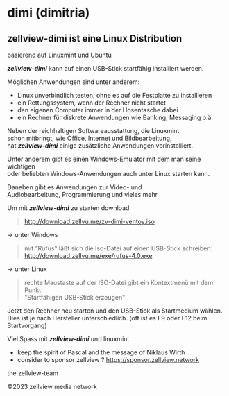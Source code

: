 # dimi (dimitria)

## zellview-dimi ist eine Linux Distribution  
basierend auf Linuxmint und Ubuntu  
  
***zellview-dimi***  kann auf einen USB-Stick startfähig installiert werden.  
  
Möglichen Anwendungen sind unter anderem:  
- Linux unverbindlich testen, ohne es auf die Festplatte zu installieren  
- ein Rettungssystem, wenn der Rechner nicht startet  
- den eigenen Computer immer in der Hosentasche dabei  
- ein Rechner für diskrete Anwendungen wie Banking, Messaging o.ä.  
  
Neben der reichhaltigen Softwareausstattung, die Linuxmint  
schon mitbringt, wie Office, Internet und Bildbearbeitung,  
hat ***zellview-dimi*** einige zusätzliche Anwendungen vorinstalliert.  
  
Unter anderem gibt es einen Windows-Emulator mit dem man seine wichtigen  
oder beliebten Windows-Anwendungen auch unter Linux starten kann.  

Daneben gibt es Anwendungen zur Video- und  
Audiobearbeitung, Programmierung und vieles mehr.  

Um mit ***zellview-dimi*** zu starten download  
>http://download.zellvu.me/zv-dimi-ventoy.iso  

-> unter Windows  
>mit "Rufus" läßt sich die Iso-Datei auf einen USB-Stick schreiben:    
>http://download.zellvu.me/exe/rufus-4.0.exe  

-> unter Linux  
    
> rechte Maustaste auf der ISO-Datei gibt ein Kontextmenü mit dem Punkt  
> "Startfähigen USB-Stick erzeugen"

Jetzt den Rechner neu starten und den USB-Stick als Startmedium wählen.  
Dies ist je nach Hersteller unterschiedlich. (oft ist es F9 oder F12 beim Startvorgang)  
  
Viel Spass mit ***zellview-dimi*** und linuxmint  

+ keep the spirit of Pascal and the message of Niklaus Wirth  
+ consider to sponsor zellview ? https://sponsor.zellview.network  

the zellview-team  

©2023 zellview media network 
